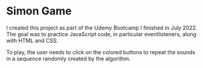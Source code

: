 # Simon Game

I created this project as part of the Udemy Bootcamp I finished in July 2022.
The goal was to practice JavaScript code, in particular eventlisteners, along with HTML and CSS.

To play, the user needs to click on the colored buttons to repeat the sounds in a sequence randomly created by the algorithm.
